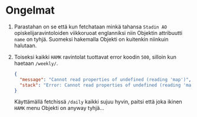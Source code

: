 # Ongelmat

1.  Parastahan on se että kun fetchataan minkä tahansa `Stadin AO` opiskelijaravintoloiden viikkoruoat englanniksi niin Objektin attribuutti `name` on tyhjä. Suomeksi hakemalla Objekti on kuitenkin niinkuin halutaan.
2.  Toiseksi kaikki `HAMK` ravintolat tuottavat error koodin `500`, silloin kun haetaan `/weekly/`.

    ```json
    {
      "message": "Cannot read properties of undefined (reading 'map')",
      "stack": "Error: Cannot read properties of undefined (reading 'map')\n at getWeeklyMenu (/home/ilkkamtk/apps/sodexo-webscrape/dist/src/api/controllers/restaurantController.js:123:14)\n at process.processTicksAndRejections (node:internal/process/task_queues:95:5)"
    }
    ```

    Käyttämällä fetchissä `/daily` kaikki sujuu hyvin, paitsi että joka ikinen `HAMK` menu Objekti on anyway tyhjä...
